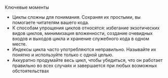 Ключевые моменты

* Циклы сложны для понимания. Сохраняя их простыми, вы помогаете читателям вашего кода.
* К способам упрощения циклов относятся: избегание экзотических видов циклов, минимизация вложенности, создание
 очевидных входов и выходов цикла и хранение служебного кода в одном месте.
* Индексы цикла часто употребляются неправильно. Называйте их понятно и используйте только с одной целью.
* Аккуратно продумайте весь цикл, чтобы убедиться, что он работает правильно во всех случаях и завершается при любых
 возможных обстоятельствах
